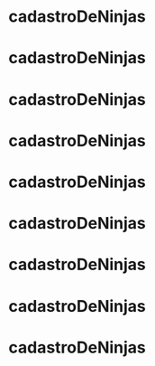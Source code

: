 # cadastroDeNinjas
# cadastroDeNinjas
# cadastroDeNinjas
# cadastroDeNinjas
# cadastroDeNinjas
# cadastroDeNinjas
# cadastroDeNinjas
# cadastroDeNinjas
# cadastroDeNinjas
